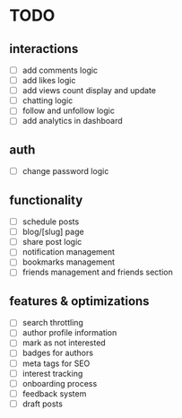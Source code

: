 # TODO
## interactions
- [ ] add comments logic
- [ ] add likes logic
- [ ] add views count display and update
- [ ] chatting logic
- [ ] follow and unfollow logic
- [ ] add analytics in dashboard

## auth
- [ ] change password logic

## functionality
- [ ] schedule posts
- [ ] blog/[slug] page
- [ ] share post logic
- [ ] notification management
- [ ] bookmarks management
- [ ] friends management and friends section

## features & optimizations
- [ ] search throttling
- [ ] author profile information
- [ ] mark as not interested
- [ ] badges for authors
- [ ] meta tags for SEO
- [ ] interest tracking
- [ ] onboarding process
- [ ] feedback system
- [ ] draft posts
